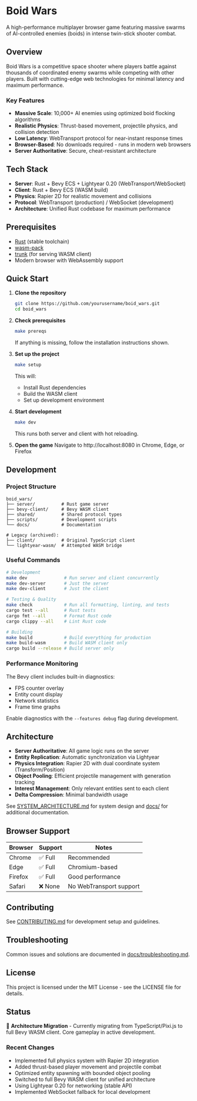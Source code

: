 # Boid Wars

A high-performance multiplayer browser game featuring massive swarms of AI-controlled enemies (boids) in intense twin-stick shooter combat.

## Overview

Boid Wars is a competitive space shooter where players battle against thousands of coordinated enemy swarms while competing with other players. Built with cutting-edge web technologies for minimal latency and maximum performance.

### Key Features
- **Massive Scale**: 10,000+ AI enemies using optimized boid flocking algorithms
- **Realistic Physics**: Thrust-based movement, projectile physics, and collision detection
- **Low Latency**: WebTransport protocol for near-instant response times
- **Browser-Based**: No downloads required - runs in modern web browsers
- **Server Authoritative**: Secure, cheat-resistant architecture

## Tech Stack

- **Server**: Rust + Bevy ECS + Lightyear 0.20 (WebTransport/WebSocket)
- **Client**: Rust + Bevy ECS (WASM build)
- **Physics**: Rapier 2D for realistic movement and collisions
- **Protocol**: WebTransport (production) / WebSocket (development)
- **Architecture**: Unified Rust codebase for maximum performance

## Prerequisites

- [Rust](https://rustup.rs/) (stable toolchain)
- [wasm-pack](https://rustwasm.github.io/wasm-pack/)
- [trunk](https://trunkrs.dev/) (for serving WASM client)
- Modern browser with WebAssembly support

## Quick Start

1. **Clone the repository**
   ```bash
   git clone https://github.com/yourusername/boid_wars.git
   cd boid_wars
   ```

2. **Check prerequisites**
   ```bash
   make prereqs
   ```
   
   If anything is missing, follow the installation instructions shown.

3. **Set up the project**
   ```bash
   make setup
   ```
   
   This will:
   - Install Rust dependencies
   - Build the WASM client
   - Set up development environment

4. **Start development**
   ```bash
   make dev
   ```
   
   This runs both server and client with hot reloading.

5. **Open the game**
   Navigate to http://localhost:8080 in Chrome, Edge, or Firefox

## Development

### Project Structure
```
boid_wars/
├── server/          # Rust game server
├── bevy-client/     # Bevy WASM client
├── shared/          # Shared protocol types
├── scripts/         # Development scripts
└── docs/            # Documentation

# Legacy (archived):
├── client/          # Original TypeScript client
└── lightyear-wasm/  # Attempted WASM bridge
```

### Useful Commands

```bash
# Development
make dev              # Run server and client concurrently
make dev-server       # Just the server
make dev-client       # Just the client

# Testing & Quality
make check            # Run all formatting, linting, and tests
cargo test --all      # Rust tests
cargo fmt --all       # Format Rust code
cargo clippy --all    # Lint Rust code

# Building
make build            # Build everything for production
make build-wasm       # Build WASM client only
cargo build --release # Build server only
```

### Performance Monitoring

The Bevy client includes built-in diagnostics:
- FPS counter overlay
- Entity count display
- Network statistics
- Frame time graphs

Enable diagnostics with the `--features debug` flag during development.

## Architecture

- **Server Authoritative**: All game logic runs on the server
- **Entity Replication**: Automatic synchronization via Lightyear
- **Physics Integration**: Rapier 2D with dual coordinate system (Transform/Position)
- **Object Pooling**: Efficient projectile management with generation tracking
- **Interest Management**: Only relevant entities sent to each client
- **Delta Compression**: Minimal bandwidth usage

See [SYSTEM_ARCHITECTURE.md](SYSTEM_ARCHITECTURE.md) for system design and [docs/](docs/) for additional documentation.

## Browser Support

| Browser | Support | Notes |
|---------|---------|-------|
| Chrome | ✅ Full | Recommended |
| Edge | ✅ Full | Chromium-based |
| Firefox | ✅ Full | Good performance |
| Safari | ❌ None | No WebTransport support |

## Contributing

See [CONTRIBUTING.md](CONTRIBUTING.md) for development setup and guidelines.

## Troubleshooting

Common issues and solutions are documented in [docs/troubleshooting.md](docs/troubleshooting.md).

## License

This project is licensed under the MIT License - see the LICENSE file for details.

## Status

🚧 **Architecture Migration** - Currently migrating from TypeScript/Pixi.js to full Bevy WASM client. Core gameplay in active development.

### Recent Changes
- Implemented full physics system with Rapier 2D integration
- Added thrust-based player movement and projectile combat
- Optimized entity spawning with bounded object pooling
- Switched to full Bevy WASM client for unified architecture
- Using Lightyear 0.20 for networking (stable API)
- Implemented WebSocket fallback for local development